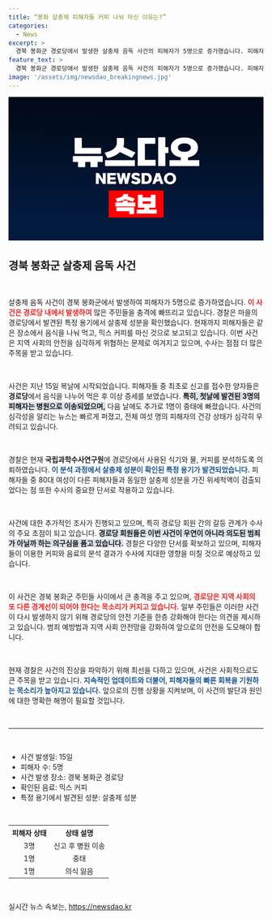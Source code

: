 ```yaml
---
title: “봉화 살충제 피해자들 커피 나눠 마신 이유는?”
categories:
  - News
excerpt: >
  경북 봉화군 경로당에서 발생한 살충제 음독 사건의 피해자가 5명으로 증가했습니다. 피해자들은 냉장고의 믹스 커피를 나눠 마신 것으로 확인됐으며, 경찰은 용의자 추적에 나섰습니다. 사건의 전말이 궁금하다면 클릭하세요!
feature_text: >
  경북 봉화군 경로당에서 발생한 살충제 음독 사건의 피해자가 5명으로 증가했습니다. 피해자들은 냉장고의 믹스 커피를 나눠 마신 것으로 확인됐으며, 경찰은 용의자 추적에 나섰습니다. 사건의 전말이 궁금하다면 클릭하세요!
image: '/assets/img/newsdao_breakingnews.jpg'
---
```


<p><img src="/assets/img/newsdao_breakingnews.jpg" alt="koreaapp 속보" /></p>

<h2 data-ke-size="size26">경북 봉화군 살충제 음독 사건</h2>

<p data-ke-size="size16">&nbsp;</p>

<p>살충제 음독 사건이 경북 봉화군에서 발생하여 피해자가 5명으로 증가하였습니다. <b><span style="color: #ee2323;">이 사건은 경로당 내에서 발생하여</span></b> 많은 주민들을 충격에 빠뜨리고 있습니다. 경찰은 마을의 경로당에서 발견된 특정 용기에서 살충제 성분을 확인했습니다. 현재까지 피해자들은 같은 장소에서 음식을 나눠 먹고, 믹스 커피를 마신 것으로 보고되고 있습니다. 이번 사건은 지역 사회의 안전을 심각하게 위협하는 문제로 여겨지고 있으며, 수사는 점점 더 많은 주목을 받고 있습니다.</p>

<p data-ke-size="size16">&nbsp;</p>

<p>사건은 지난 15일 복날에 시작되었습니다. 피해자들 중 최초로 신고를 접수한 양자들은 <strong>경로당</strong>에서 음식을 나누어 먹은 후 이상 증세를 보였습니다. <b><span style="background-color: #21538527;">특히, 첫날에 발견된 3명의 피해자는 병원으로 이송되었으며,</span></b> 다음 날에도 추가로 1명이 중태에 빠졌습니다. 사건의 심각성을 알리는 뉴스는 빠르게 퍼졌고, 전체 여섯 명의 피해자의 건강 상태가 심각히 우려되고 있습니다.</p>

<p data-ke-size="size16">&nbsp;</p>

<p>경찰은 현재 <strong>국립과학수사연구원</strong>에 경로당에서 사용된 식기와 물, 커피를 분석하도록 의뢰하였습니다. <b><span style="color: #1a5490;">이 분석 과정에서 살충제 성분이 확인된 특정 용기가 발견되었습니다.</span></b> 피해자들 중 80대 여성이 다른 피해자들과 동일한 살충제 성분을 가진 위세척액이 검출되었다는 점 또한 수사의 중요한 단서로 작용하고 있습니다.</p>

<p data-ke-size="size16">&nbsp;</p>

<p>사건에 대한 추가적인 조사가 진행되고 있으며, 특히 경로당 회원 간의 갈등 관계가 수사의 주요 초점이 되고 있습니다. <b><span style="background-color: #21538527;">경로당 회원들은 이번 사건이 우연이 아니라 의도된 범죄가 아닐까 하는 의구심을 품고 있습니다.</span></b> 경찰은 다양한 단서를 확보하고 있으며, 피해자들이 이용한 커피와 음료의 분석 결과가 수사에 지대한 영향을 미칠 것으로 예상하고 있습니다.</p>

<p data-ke-size="size16">&nbsp;</p>

<p>이 사건은 경북 봉화군 주민들 사이에서 큰 충격을 주고 있으며, <b><span style="color: #ee2323;">경로당은 지역 사회의 또 다른 경계선이 되어야 한다는 목소리가 커지고 있습니다.</span></b> 일부 주민들은 이러한 사건이 다시 발생하지 않기 위해 경로당의 안전 기준을 한층 강화해야 한다는 의견을 제시하고 있습니다. 범죄 예방법과 지역 사회 안전망을 강화하여 앞으로의 안전을 도모해야 합니다.</p>

<p data-ke-size="size16">&nbsp;</p>

<p>현재 경찰은 사건의 진상을 파악하기 위해 최선을 다하고 있으며, 사건은 사회적으로도 큰 주목을 받고 있습니다. <b><span style="color: #1a5490;"> 지속적인 업데이트와 더불어, 피해자들의 빠른 회복을 기원하는 목소리가 높아지고 있습니다.</span></b> 앞으로의 진행 상황을 지켜보며, 이 사건의 발단과 원인에 대한 명확한 해명이 필요할 것입니다.</p>

<p data-ke-size="size16">&nbsp;</p>

<hr>

<p data-ke-size="size16">&nbsp;</p>

<ul>
  <li>사건 발생일: 15일</li>
  <li>피해자 수: 5명</li>
  <li>사건 발생 장소: 경북 봉화군 경로당</li>
  <li>확인된 음료: 믹스 커피</li>
  <li>특정 용기에서 발견된 성분: 살충제 성분</li>
</ul>

<p data-ke-size="size16">&nbsp;</p>

<table style="width: 100%;">
  <tr>
    <th style="text-align: center;"><b>피해자 상태</b></th>
    <th style="text-align: center;"><b>상태 설명</b></th>
  </tr>
  <tr>
    <td style="text-align: center; height: 17px;">3명</td>
    <td style="text-align: center; height: 17px;">신고 후 병원 이송</td>
  </tr>
  <tr>
    <td style="text-align: center; height: 17px;">1명</td>
    <td style="text-align: center; height: 17px;">중태</td>
  </tr>
  <tr>
    <td style="text-align: center; height: 17px;">1명</td>
    <td style="text-align: center; height: 17px;">의식 잃음</td>
  </tr>
</table>

<p data-ke-size="size16">&nbsp;</p>
실시간 뉴스 속보는, <a href="https://newsdao.kr" rel="dofollow">https://newsdao.kr</a>


